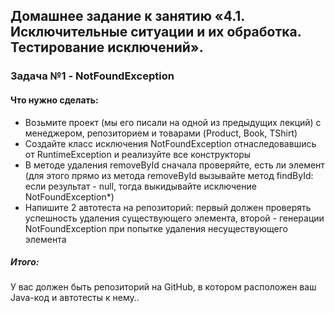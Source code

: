 ## Домашнее задание к занятию «4.1. Исключительные ситуации и их обработка. Тестирование исключений». 

### Задача №1 - NotFoundException
#### Что нужно сделать:

* Возьмите проект (мы его писали на одной из предыдущих лекций) с менеджером, репозиторием и товарами (Product, Book, TShirt)
* Создайте класс исключения NotFoundException отнаследовавшись от RuntimeException и реализуйте все конструкторы
* В методе удаления removeById сначала проверяйте, есть ли элемент (для этого прямо из метода removeById вызывайте метод findById: если результат - null, тогда выкидывайте исключение NotFoundException*)
* Напишите 2 автотеста на репозиторий: первый должен проверять успешность удаления существующего элемента, второй - генерации NotFoundException при попытке удаления несуществующего элемента

##### Итого: 
У вас должен быть репозиторий на GitHub, в котором расположен ваш Java-код и автотесты к нему..